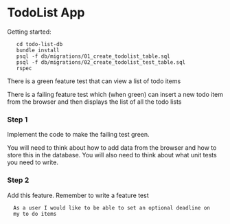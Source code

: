 # TodoList App

Getting started:

```
   cd todo-list-db
   bundle install
   psql -f db/migrations/01_create_todolist_table.sql
   psql -f db/migrations/02_create_todolist_test_table.sql
   rspec
```   

There is a green feature test that can view a list of todo items

There is a failing feature test which (when green) can insert
a new todo item from the browser and then displays the list of
all the todo lists

### Step 1
Implement the code to make the failing test green.

You will need to think about how to add data from the browser and how to store this in the database. You will also need to think about what unit tests you need to write. 

### Step 2
Add this feature. Remember to write a feature test

```
  As a user I would like to be able to set an optional deadline on
  my to do items
```
